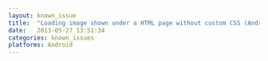```yaml
---
layout: known_issue
title:  "Loading image shown under a HTML page without custom CSS (Android)"
date:   2013-05-27 13:51:34
categories: known_issues
platforms: Android
---
```

